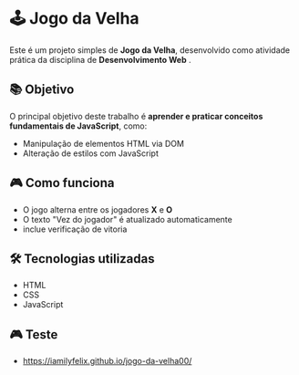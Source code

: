 # 🕹️ Jogo da Velha

Este é um projeto simples de **Jogo da Velha**, desenvolvido como atividade prática da disciplina de **Desenvolvimento Web** .

## 📚 Objetivo

O principal objetivo deste trabalho é **aprender e praticar conceitos fundamentais de JavaScript**, como:
- Manipulação de elementos HTML via DOM
- Alteração de estilos com JavaScript

## 🎮 Como funciona

- O jogo alterna entre os jogadores **X** e **O**
- O texto "Vez do jogador" é atualizado automaticamente
- inclue verificação de vitoria

## 🛠️ Tecnologias utilizadas

- HTML
- CSS
- JavaScript

## 🎮 Teste
-  https://iamilyfelix.github.io/jogo-da-velha00/
